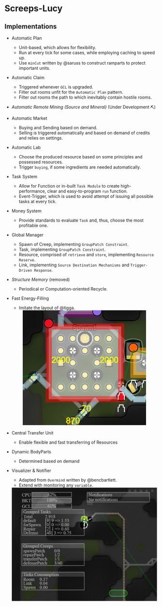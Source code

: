 # Screeps-Lucy
## Implementations
- Automatic Plan
    - Unit-based, which allows for flexibility.
    - Run at every tick for some cases, while employing caching to speed up.
    - Use `minCut` written by @saruss to construct ramparts to protect important units.
- Automatic Claim
    - Triggered whenever `GCL` is upgraded.
    - Filter out rooms unfit for the `Automatic Plan` pattern.
    - Filter out rooms the path to which inevitably contain hostile rooms.
- *Automatic Remote Mining (Source and Mineral)* (Under Development ⛏️)
- Automatic Market
    - Buying and Sending based on demand.
    - Selling is triggered automatically and based on demand of credits and relies on settings.
- Automatic Lab
    - Choose the produced resource based on some principles and possessed resources.
    - Trigger `buying`, if some ingredients are needed automatically.
- Task System
    - Allow for Function or in-built `Task Module` to create high-performance, clear and easy-to-program `run` function.
    - Event-Trigger, which is used to avoid attempt of issuing all possible tasks at every tick.
- Money System
    - Provide standards to evaluate `Task` and, thus, choose the most profitable one.
- Global Manager
    - Spawn of Creep, implementing `GroupPatch Constraint`.
    - Task, implementing `GroupPatch Constraint`.
    - Resource, comprised of `retrieve` and `store`, implementing `Resource Reserve`.
    - Link, implementing `Source Destination Mechanisms` and `Trigger-Driven Response`.
- *Structure Memory* (removed)
    - Periodical or Computation-oriented Recycle.
- Fast Energy-Filling
    - Imitate the layout of @tigga.

    <div style="text-align:center;"><img src="./demo/fast-energy-filling.PNG" alt="Fast Energy Filling Layout" /></div>
- Central Transfer Unit
    - Enable flexible and fast transferring of Resources
- Dynamic BodyParts
    - Determined based on demand
- Visualizer & Notifier
    - Adapted from `Overmind` written by @bencbartlett.
    - Extend with monitoring any `variable`.

    <div style="text-align:center;"><img src="./demo/notifier.PNG" alt="Notifier" /></div>
